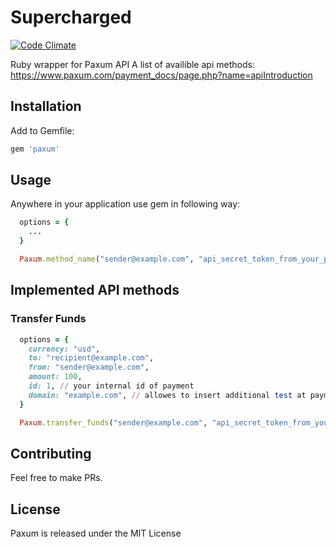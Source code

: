 # Supercharged

[![Code Climate](https://codeclimate.com/github/Mehonoshin/paxum.png)](https://codeclimate.com/github/Mehonoshin/paxum)

Ruby wrapper for Paxum API
A list of availible api methods: https://www.paxum.com/payment_docs/page.php?name=apiIntroduction

## Installation

Add to Gemfile:

```ruby
gem 'paxum'
```
## Usage

Anywhere in your application use gem in following way:

```ruby
  options = {
    ...
  }

  Paxum.method_name("sender@example.com", "api_secret_token_from_your_paxum_profile_page", options)

```

## Implemented API methods

### Transfer Funds
```ruby
  options = {
    currency: "usd",
    to: "recipient@example.com",
    from: "sender@example.com",
    amount: 100,
    id: 1, // your internal id of payment
    domain: "example.com", // allowes to insert additional test at payment description
  }

  Paxum.transfer_funds("sender@example.com", "api_secret_token_from_your_paxum_profile_page", options)
```

## Contributing

Feel free to make PRs.

## License

Paxum is released under the MIT License
